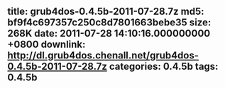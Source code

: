 title: grub4dos-0.4.5b-2011-07-28.7z
md5: bf9f4c697357c250c8d7801663bebe35
size: 268K
date: 2011-07-28 14:10:16.000000000 +0800
downlink: http://dl.grub4dos.chenall.net/grub4dos-0.4.5b-2011-07-28.7z
categories: 0.4.5b
tags: 0.4.5b
---

